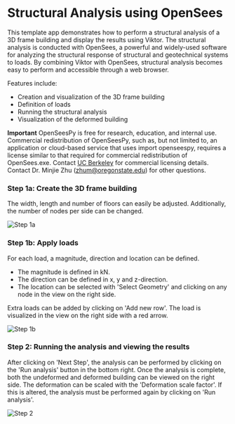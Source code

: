 # Structural Analysis using OpenSees
This template app demonstrates how to perform a structural analysis of a 3D frame building and display the results using
Viktor. The structural analysis is conducted with OpenSees, a powerful and widely-used software for analyzing the 
structural response of structural and geotechnical systems to loads. By combining Viktor with OpenSees, structural 
analysis becomes easy to perform and accessible through a web browser.

Features include:
- Creation and visualization of the 3D frame building 
- Definition of loads 
- Running the structural analysis 
- Visualization of the deformed building

**Important** OpenSeesPy is free for research, education, and internal use. Commercial redistribution of OpenSeesPy, 
such as, but not limited to, an application or cloud-based service that uses import openseespy, requires a license 
similar to that required for commercial redistribution of OpenSees.exe. Contact 
[UC Berkeley](https://opensees.github.io/OpenSeesDocumentation/developer/license.html) for commercial licensing 
details. Contact Dr. Minjie Zhu (zhum@oregonstate.edu) for other questions.

### Step 1a: Create the 3D frame building
The width, length and number of floors can easily be adjusted. Additionally, the number of nodes per side can be 
changed.

![Step 1a](.viktor-template/step_1a.gif)

### Step 1b: Apply loads
For each load, a magnitude, direction and location can be defined.
- The magnitude is defined in kN.
- The direction can be defined in x, y and z-direction.
- The location can be selected with 'Select Geometry' and clicking on any node in the view on the right side.

Extra loads can be added by clicking on 'Add new row'. The load is visualized in the view on the right side with a red 
arrow.

![Step 1b](.viktor-template/step_1b.gif)

### Step 2: Running the analysis and viewing the results
After clicking on 'Next Step', the analysis can be performed by clicking on the 'Run analysis' button in the bottom 
right. Once the analysis is complete, both the undeformed and deformed building can be viewed on the right side. The 
deformation can be scaled with the 'Deformation scale factor'. If this is altered, the analysis must be performed 
again by clicking on 'Run analysis'.

![Step 2](.viktor-template/step_2_1.gif)